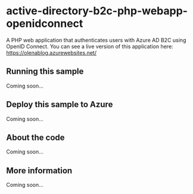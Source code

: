 # active-directory-b2c-php-webapp-openidconnect
A PHP web application that authenticates users with Azure AD B2C using OpenID Connect. You can see a live version of this application here: https://olenablog.azurewebsites.net/ 
## Running this sample
Coming soon...
## Deploy this sample to Azure
Coming soon...
## About the code
Coming soon...
## More information
Coming soon...
